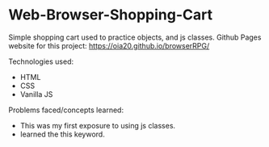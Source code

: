 # Web-Browser-Shopping-Cart
Simple shopping cart used to practice objects, and js classes.
Github Pages website for this project: https://oia20.github.io/browserRPG/

Technologies used:
- HTML
- CSS
- Vanilla JS

  
Problems faced/concepts learned:
- This was my first exposure to using js classes.
- learned the this keyword.
